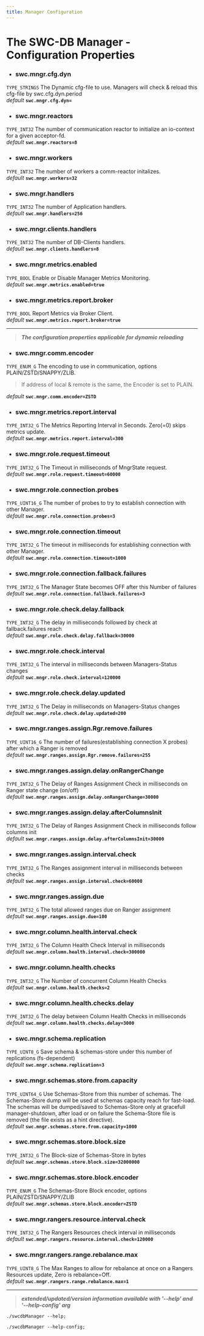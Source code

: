```yaml
---
title: Manager Configuration
---
```




# The SWC-DB Manager - Configuration Properties



* ### swc.mngr.cfg.dyn
```TYPE_STRINGS```
The Dynamic cfg-file to use. Managers will check & reload this cfg-file by swc.cfg.dyn.period \
_default_ **```swc.mngr.cfg.dyn=```**

* ### swc.mngr.reactors
```TYPE_INT32```
The number of communication reactor to initialize an io-context for a given acceptor-fd. \
_default_ **```swc.mngr.reactors=8```**

* ### swc.mngr.workers
```TYPE_INT32```
The number of workers a comm-reactor initalizes. \
_default_ **```swc.mngr.workers=32```**

* ### swc.mngr.handlers
```TYPE_INT32```
The number of Application handlers. \
_default_ **```swc.mngr.handlers=256```**

* ### swc.mngr.clients.handlers
```TYPE_INT32```
The number of DB-Clients handlers. \
_default_ **```swc.mngr.clients.handlers=8```**

* ### swc.mngr.metrics.enabled
```TYPE_BOOL```
Enable or Disable Manager Metrics Monitoring. \
_default_ **```swc.mngr.metrics.enabled=true```**

* ### swc.mngr.metrics.report.broker
```TYPE_BOOL```
Report Metrics via Broker Client. \
_default_ **```swc.mngr.metrics.report.broker=true```**


***

 > **_The configuration properties applicable for dynamic reloading_**


* ### swc.mngr.comm.encoder
```TYPE_ENUM_G```
The encoding to use in communication, options PLAIN/ZSTD/SNAPPY/ZLIB.
> If address of local & remote is the same, the Encoder is set to PLAIN.

  _default_ **```swc.mngr.comm.encoder=ZSTD```**

* ### swc.mngr.metrics.report.interval
```TYPE_INT32_G```
The Metrics Reporting Interval in Seconds. Zero(=0) skips metrics update.\
_default_ **```swc.mngr.metrics.report.interval=300```**

* ### swc.mngr.role.request.timeout
```TYPE_INT32_G```
The Timeout in milliseconds of MngrState request. \
_default_ **```swc.mngr.role.request.timeout=60000```**

* ### swc.mngr.role.connection.probes
```TYPE_UINT16_G```
The number of probes to try to establish connection with other Manager. \
_default_ **```swc.mngr.role.connection.probes=3```**

* ### swc.mngr.role.connection.timeout
```TYPE_INT32_G```
The timeout in milliseconds for establishing connection with other Manager. \
_default_ **```swc.mngr.role.connection.timeout=1000```**

* ### swc.mngr.role.connection.fallback.failures
```TYPE_INT32_G```
The Manager State becomes OFF after this Number of failures \
_default_ **```swc.mngr.role.connection.fallback.failures=3```**

* ### swc.mngr.role.check.delay.fallback
```TYPE_INT32_G```
The delay in milliseconds followed by check at fallback.failures reach \
_default_ **```swc.mngr.role.check.delay.fallback=30000```**

* ### swc.mngr.role.check.interval
```TYPE_INT32_G```
The interval in milliseconds between Managers-Status changes \
_default_ **```swc.mngr.role.check.interval=120000```**

* ### swc.mngr.role.check.delay.updated
```TYPE_INT32_G```
The Delay in milliseconds on Managers-Status changes \
_default_ **```swc.mngr.role.check.delay.updated=200```**


* ### swc.mngr.ranges.assign.Rgr.remove.failures
```TYPE_UINT16_G```
The number of failures(establishing connection X probes) after which a Ranger is removed \
_default_ **```swc.mngr.ranges.assign.Rgr.remove.failures=255```**

* ### swc.mngr.ranges.assign.delay.onRangerChange
```TYPE_INT32_G```
The Delay of Ranges Assignment Check in milliseconds on Ranger state change (on/off) \
_default_ **```swc.mngr.ranges.assign.delay.onRangerChange=30000```**

* ### swc.mngr.ranges.assign.delay.afterColumnsInit
```TYPE_INT32_G```
The Delay of Ranges Assignment Check in milliseconds follow columns init \
_default_ **```swc.mngr.ranges.assign.delay.afterColumnsInit=30000```**


* ### swc.mngr.ranges.assign.interval.check
```TYPE_INT32_G```
The Ranges assignment interval in milliseconds between checks \
_default_ **```swc.mngr.ranges.assign.interval.check=60000```**

* ### swc.mngr.ranges.assign.due
```TYPE_INT32_G```
The total allowed ranges due on Ranger assignment \
_default_ **```swc.mngr.ranges.assign.due=100```**


* ### swc.mngr.column.health.interval.check
```TYPE_INT32_G```
The Column Health Check Interval in milliseconds \
_default_ **```swc.mngr.column.health.interval.check=300000```**

* ### swc.mngr.column.health.checks
```TYPE_INT32_G```
The Number of concurrent Column Health Checks \
_default_ **```swc.mngr.column.health.checks=2```**

* ### swc.mngr.column.health.checks.delay
```TYPE_INT32_G```
The delay between Column Health Checks in milliseconds \
_default_ **```swc.mngr.column.health.checks.delay=3000```**


* ### swc.mngr.schema.replication
```TYPE_UINT8_G```
Save schema & schemas-store under this number of replications (fs-dependent) \
_default_ **```swc.mngr.schema.replication=3```**

* ### swc.mngr.schemas.store.from.capacity
```TYPE_UINT64_G```
Use Schemas-Store from this number of schemas. The Schemas-Store dump will be used at schemas capacity reach for fast-load. The schemas will be dumped/saved to Schemas-Store only at gracefull manager-shutdown, after load or on failure the Schema-Store file is removed (the file exists as a hint directive). \
_default_ **```swc.mngr.schemas.store.from.capacity=1000```**

* ### swc.mngr.schemas.store.block.size
```TYPE_INT32_G```
The Block-size of Schemas-Store in bytes \
_default_ **```swc.mngr.schemas.store.block.size=32000000```**

* ### swc.mngr.schemas.store.block.encoder
```TYPE_ENUM_G```
The Schemas-Store Block encoder, options PLAIN/ZSTD/SNAPPY/ZLIB \
_default_ **```swc.mngr.schemas.store.block.encoder=ZSTD```**


* ### swc.mngr.rangers.resource.interval.check
```TYPE_INT32_G```
The Rangers Resources check interval in milliseconds \
_default_ **```swc.mngr.rangers.resource.interval.check=120000```**

* ### swc.mngr.rangers.range.rebalance.max
```TYPE_UINT8_G```
The Max Ranges to allow for rebalance at once on a Rangers Resources update, Zero is rebalance=Off. \
_default_ **```swc.mngr.rangers.range.rebalance.max=1```**



***

 > _**extended/updated/version information available with '--help' and '--help-config' arg**_

```
./swcdbManager --help;
```

```
./swcdbManager --help-config;
```
